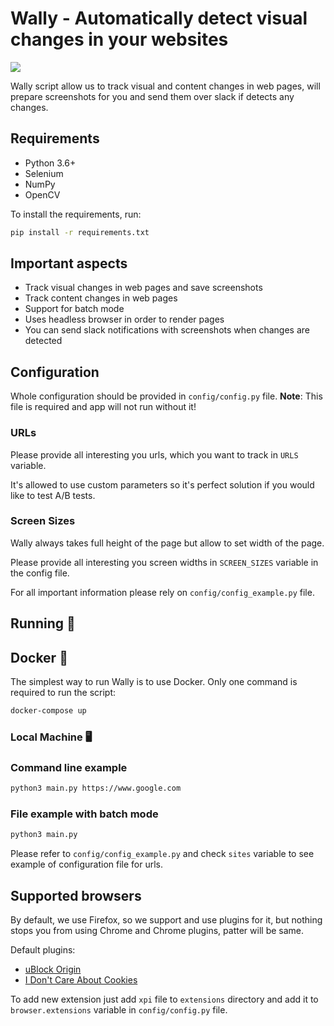 # Wally - Automatically detect visual changes in your websites

![](https://i.imgur.com/PWuhElX.png)

Wally script allow us to track visual and content changes in web pages, will prepare screenshots for you and send them over slack if detects any changes.

## Requirements

- Python 3.6+
- Selenium
- NumPy
- OpenCV

To install the requirements, run:

```bash
pip install -r requirements.txt
```

## Important aspects

* Track visual changes in web pages and save screenshots
* Track content changes in web pages
* Support for batch mode
* Uses headless browser in order to render pages
* You can send slack notifications with screenshots when changes are detected

## Configuration

Whole configuration should be provided in `config/config.py` file.
**Note**: This file is required and app will not run without it!

### URLs

Please provide all interesting you urls, which you want to track in `URLS` variable.

It's allowed to use custom parameters so it's perfect solution if you would like to test A/B tests.

### Screen Sizes

Wally always takes full height of the page but allow to set width of the page.

Please provide all interesting you screen widths in `SCREEN_SIZES` variable in the config file.

For all important information please rely on `config/config_example.py` file.


## Running 🚀

## Docker 🐋

The simplest way to run Wally is to use Docker. Only one command is required to run the script:

```bash
docker-compose up
```

### Local Machine 🖥


### Command line example

```bash
python3 main.py https://www.google.com
```

### File example with batch mode

```bash
python3 main.py
```

Please refer to `config/config_example.py` and check `sites` variable to see example of configuration file for urls.

## Supported browsers

By default, we use Firefox, so we support and use plugins for it, but nothing stops you from using Chrome and Chrome plugins, patter will be same.

Default plugins: 
* [uBlock Origin](https://addons.mozilla.org/en-US/firefox/addon/ublock-origin/)
* [I Don't Care About Cookies](https://addons.mozilla.org/en-US/firefox/addon/i-dont-care-about-cookies/)

To add new extension just add `xpi` file to `extensions` directory and add it to `browser.extensions` variable in `config/config.py` file.